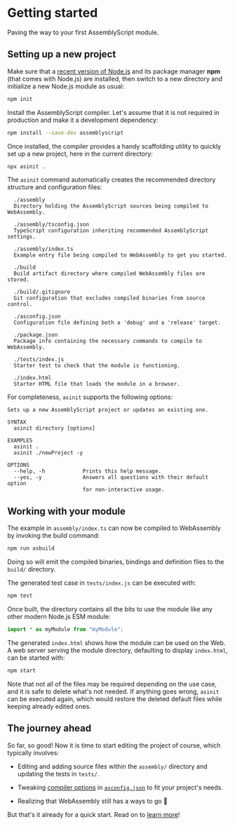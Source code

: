 
# Getting started

Paving the way to your first AssemblyScript module.

## Setting up a new project

Make sure that a [recent version of Node.js](https://nodejs.org) and its package manager **npm** \(that comes with Node.js\) are installed, then switch to a new directory and initialize a new Node.js module as usual:

```sh
npm init
```

Install the AssemblyScript compiler. Let's assume that it is not required in production and make it a development dependency:

```sh
npm install --save-dev assemblyscript
```

Once installed, the compiler provides a handy scaffolding utility to quickly set up a new project, here in the current directory:

```sh
npx asinit .
```

The `asinit` command automatically creates the recommended directory structure and configuration files:

```
  ./assembly
  Directory holding the AssemblyScript sources being compiled to WebAssembly.

  ./assembly/tsconfig.json
  TypeScript configuration inheriting recommended AssemblyScript settings.

  ./assembly/index.ts
  Example entry file being compiled to WebAssembly to get you started.

  ./build
  Build artifact directory where compiled WebAssembly files are stored.

  ./build/.gitignore
  Git configuration that excludes compiled binaries from source control.

  ./asconfig.json
  Configuration file defining both a 'debug' and a 'release' target.

  ./package.json
  Package info containing the necessary commands to compile to WebAssembly.

  ./tests/index.js
  Starter test to check that the module is functioning.

  ./index.html
  Starter HTML file that loads the module in a browser.
```

For completeness, `asinit` supports the following options:

```
Sets up a new AssemblyScript project or updates an existing one.

SYNTAX
  asinit directory [options]

EXAMPLES
  asinit .
  asinit ./newProject -y

OPTIONS
  --help, -h            Prints this help message.
  --yes, -y             Answers all questions with their default option
                        for non-interactive usage.
```

## Working with your module

The example in `assembly/index.ts` can now be compiled to WebAssembly by invoking the build command:

```sh
npm run asbuild
```

Doing so will emit the compiled binaries, bindings and definition files to the `build/` directory.

The generated test case in `tests/index.js` can be executed with:

```sh
npm test
```

Once built, the directory contains all the bits to use the module like any other modern Node.js
ESM module:

```js
import * as myModule from "myModule";
```

The generated `index.html` shows how the module can be used on the Web. A web server serving
the module directory, defaulting to display `index.html`, can be started with:

```sh
npm start
```

Note that not all of the files may be required depending on the use case, and it is safe
to delete what's not needed. If anything goes wrong, `asinit` can be executed again, which
would restore the deleted default files while keeping already edited ones.

## The journey ahead

So far, so good! Now it is time to start editing the project of course, which typically involves:

* Editing and adding source files within the `assembly/` directory and updating the tests in `tests/`.

* Tweaking [compiler options](./compiler.md#compiler-options) in [`asconfig.json`](./compiler.md#configuration-file) to fit your project's needs.

* Realizing that WebAssembly still has a ways to go 🙂

But that's it already for a quick start. Read on to [learn more](/compiler.md)!
